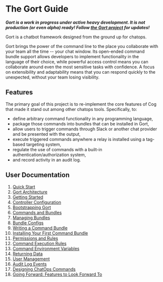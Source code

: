 # The Gort Guide

***Gort is a work in progress under active heavy development. It is not production (or even alpha) ready! Follow [the Gort project](https://github.com/getgort/gort) for updates!***

Gort is a chatbot framework designed from the ground up for chatops.

Gort brings the power of the command line to the place you collaborate with your team all the time -- your chat window. Its open-ended command bundle support allows developers to implement functionality in the language of their choice, while powerful access control means you can collaborate around even the most sensitive tasks with confidence. A focus on extensibility and adaptability means that you can respond quickly to the unexpected, without your team losing visibility.

## Features

The primary goal of this project is to re-implement the core features of Cog that made it stand out among other chatops tools. Specifically, to:

* define arbitrary command functionality in any programming language,
* package those commands into bundles that can be installed in Gort,
* allow users to trigger commands through Slack or another chat provider and be presented with the output,
* execute triggered commands anywhere a relay is installed using a tag-based targeting system,
* regulate the use of commands with a built-in authentication/authorization system,
* and record activity in an audit log.

## User Documentation

1. [Quick Start](quickstart.md)
1. [Gort Architecture](architecture.md)
1. [Getting Started](getting-started.md)
1. [Controller Configuration](controller-configuration.md)
1. [Bootstrapping Gort](bootstrapping.md)
1. [Commands and Bundles](commands-and-bundles.md)
1. [Managing Bundles](managing-bundles.md)
1. [Bundle Configs](bundle-configs.md)
1. [Writing a Command Bundle](writing-a-command-bundle.md)
1. [Installing Your First Command Bundle](installing-your-first-command-bundle.md)
1. [Permissions and Rules](permissions-and-rules.md)
1. [Command Execution Rules](command-execution-rules.md)
1. [Command Environment Variables](command-environment-variables.md)
1. [Returning Data](returning-data.md)
1. [User Management](user-management.md)
1. [Audit Log Events](audit-log-events.md)
1. [Designing ChatOps Commands](designing-chatops-commands.md)
1. [Going Forward: Features to Look Forward To](going-forward.md)

<!-- 
TO ADD WHEN READY:
1. [Templates](templates.md)
1. [Dynamic Command Configuration](dynamic-command-configuration.md)
1. [Configuring Password Resets](configuring-password-resets.md)
1. [Installing And Managing Relays](installing-and-managing-relays.md)
1. [Relay Configuration](relay-configuration.md)
1. [Command Output Tags](command-output-tags.md)
1. [Services](services.md)
-->